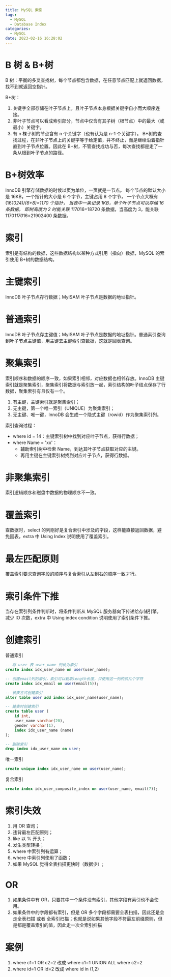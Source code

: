 ```yaml
---
title: MySQL 索引
tags:
  - MySQL
  - Database Index
categories:
  - MySQL
date: 2023-02-16 16:28:02
---
```


# B 树 & B+树

B 树：平衡的多叉查找树，每个节点都包含数据，在任意节点匹配上就返回数据，找不到就返回空指针。

B+树：

1. 关键字全部存储在叶子节点上，且叶子节点本身根据关键字自小而大顺序连接。
2. 非叶子节点可以看成索引部分，节点中仅含有其子树（根节点）中的最大（或最小）关键字。
3. 有 n 棵子树的节点含有 n 个关键字（也有认为是 n-1 个关键字）。
   B+树的查找过程，在非叶子节点上的关键字等于给定值，并不终止，而是继续沿着指针直到叶子节点位置。因此在 B+树，不管查找成功与否，每次查找都是走了一条从根到叶子节点的路径。

# B+树效率

InnoDB 引擎存储数据的时候以页为单位，一页就是一节点。
每个节点的默认大小是 16KB，一个指针的大小是 6 个字节，主键占用 8 个字节，
一个节点大概有 (16*1024)/(6+8)=1170 个指针，
当表中一条记录 1KB，单个叶子节点可以存储 16 条数据，
即树高度为 2 时能关联 1170*16=18720 条数据，当高度为 3，能关联 1170*1170*16=21902400 条数据。

# 索引

索引是有结构的数据，这些数据结构以某种方式引用（指向）数据，MySQL 的索引使用 B+树的数据结构。

# 主键索引

InnoDB 叶子节点存行数据；MyISAM 叶子节点是数据的地址指针。

# 普通索引

InnoDB 叶子节点存主键值；MyISAM 叶子节点是数据的地址指针。普通索引查询到叶子节点主键值，用主键去主键索引查数据，这就是回表查询。

# 聚集索引

索引顺序和数据的顺序一致，如果索引相邻，对应数据也相邻存放。InnoDB 主键索引就是聚集索引，聚集索引将数据与索引放一起，索引结构的叶子结点保存了行数据，聚集索引有且仅有一个。

1. 有主键，主键索引就是聚集索引；
2. 无主键，第一个唯一索引（UNIQUE）为聚集索引；
3. 无主键、唯一键，InnoDB 会生成一个隐式主键（rowid）作为聚集索引列。

索引查询过程：

- where id = 14：主键索引树中找到对应叶子节点，获得行数据；
- where Name = 'xx'：
  - 辅助索引树中检索 Name，到达其叶子节点获取对应的主键。
  - 再用主键在主键索引树找到对应叶子节点，获得行数据。

# 非聚集索引

索引逻辑顺序和磁盘中数据的物理顺序不一致。

# 覆盖索引

查数据时，select 的列刚好是复合索引中涉及的字段，这样能直接返回数据，避免回表，extra 中 Using Index 说明使用了覆盖索引。

# 最左匹配原则

覆盖索引要求查询字段的顺序与复合索引从左到右的顺序一致才行。

# 索引条件下推

当存在索引列条件判断时，将条件判断从 MySQL 服务器向下传递给存储引擎，减少 IO 次数，extra 中 Using index condition 说明使用了索引条件下推。

# 创建索引

普通索引

```sql
-- 将 user 表 user_name 列设为索引
create index idx_user_name on user(user_name);

-- 创建email列的索引，索引可以截取length长度，只使用这一列的前几个字符
create index idx_email on user(email(5));

-- 该表方式创建索引
alter table user add index idx_user_name(user_name);

-- 建表时创建索引
create table user (
    id int,
    user_name varchar(20),
    gender varchar(1),
    index idx_user_name (name)
);

-- 删除索引
drop index idx_user_name on user;
```

唯一索引

```sql
create unique index idx_user_name on user(user_name);
```

复合索引

```sql
create index idx_user_composite_index on user(user_name, email(7));
```

# 索引失效

1. 用 OR 查询；
2. 违背最左匹配原则；
3. like 以 % 开头；
4. 发生类型转换；
5. where 中索引列有运算；
6. where 中索引列使用了函数；
7. 如果 MySQL 觉得全表扫描更快时（数据少）;

# OR

1. 如果条件中有 OR，只要其中一个条件没有索引，其他字段有索引也不会使用。
2. 如果条件中的字段都有索引，但是 OR 多个字段都需要全表扫描，因此还是会 走全表扫描 或者 全索引扫描；也就是说如果其他字段不符最左前缀原则，但是都是覆盖索引的值，因此走一次全索引扫描

# 案例

1. where c1=1 OR c2=2 改成 where c1=1 UNION ALL where c2=2
2. where id=1 OR id=2 改成 where id in (1,2)

